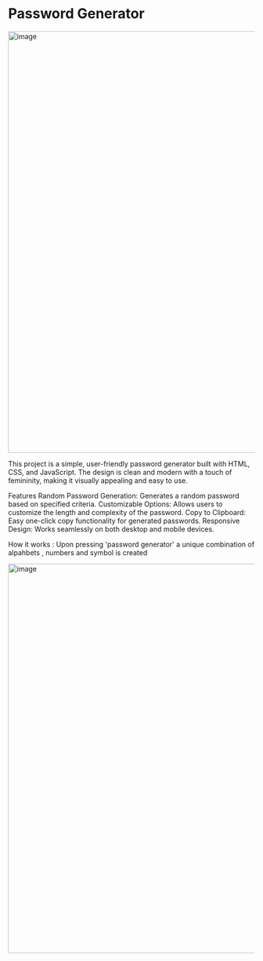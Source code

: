 # Password Generator
<img width="859" alt="image" src="https://github.com/user-attachments/assets/f16891aa-0e45-49ed-b033-01a2d694ecb1">

This project is a simple, user-friendly password generator built with HTML, CSS, and JavaScript. The design is clean and modern with a touch of femininity, making it visually appealing and easy to use.

Features
Random Password Generation: Generates a random password based on specified criteria.
Customizable Options: Allows users to customize the length and complexity of the password.
Copy to Clipboard: Easy one-click copy functionality for generated passwords.
Responsive Design: Works seamlessly on both desktop and mobile devices.

How it works :
Upon pressing 'password generator' a unique combination of alpahbets , numbers and symbol is created 

<img width="794" alt="image" src="https://github.com/user-attachments/assets/2bd77ab0-729f-4f5c-8bac-b643af20f07f">

